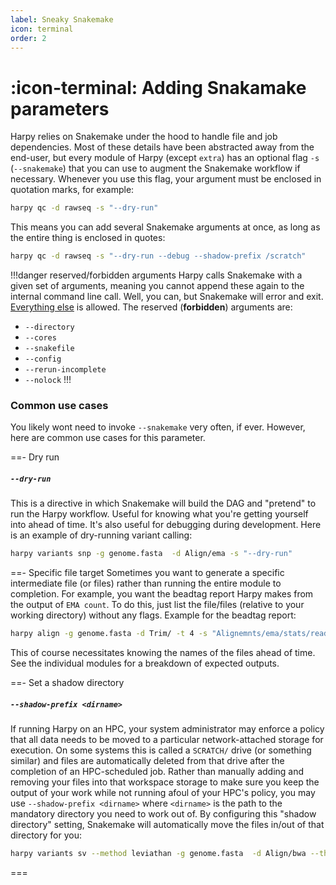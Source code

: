 ```yaml
---
label: Sneaky Snakemake
icon: terminal
order: 2
---
```


# :icon-terminal: Adding Snakamake parameters
Harpy relies on Snakemake under the hood to handle file and job dependencies.
Most of these details have been abstracted away from the end-user, but every
module of Harpy (except `extra`) has an optional flag `-s` (`--snakemake`) 
that you can use to augment the Snakemake workflow if necessary. Whenever you
use this flag, your argument must be enclosed in quotation marks, for example:
```bash
harpy qc -d rawseq -s "--dry-run"
```
This means you can add several Snakemake arguments at once, as long as the entire thing is enclosed in quotes:
```bash
harpy qc -d rawseq -s "--dry-run --debug --shadow-prefix /scratch"
```

!!!danger reserved/forbidden arguments
Harpy calls Snakemake with a given set of arguments, meaning you cannot append
these again to the internal command line call. Well, you can, but Snakemake will
error and exit. [Everything else](https://snakemake.readthedocs.io/en/stable/executing/cli.html#all-options) 
is allowed. The reserved (**forbidden**) arguments are:
- `--directory`
- `--cores`
- `--snakefile`
- `--config`
- `--rerun-incomplete`
- `--nolock`
!!!

### Common use cases
You likely wont need to invoke `--snakemake` very often, if ever. However, 
here are common use cases for this parameter.

==- Dry run
##### `--dry-run`
This is a directive in which Snakemake will build the DAG and "pretend" to
run the Harpy workflow. Useful for knowing what you're getting yourself into
ahead of time. It's also useful for debugging during development. Here is an 
example of dry-running variant calling:
```bash
harpy variants snp -g genome.fasta  -d Align/ema -s "--dry-run"
```
==- Specific file target
Sometimes you want to generate a specific intermediate file (or files) rather than running the entire module to completion. For example,
you want the beadtag report Harpy makes from the output of `EMA count`. To do this, just list the file/files (relative
to your working directory) without any flags. Example for the beadtag report:
```bash
harpy align -g genome.fasta -d Trim/ -t 4 -s "Alignemnts/ema/stats/reads.bxstats.html"
```
This of course necessitates knowing the names of the files ahead of time. See the individual modules for a breakdown of expected outputs. 

==- Set a shadow directory
##### `--shadow-prefix <dirname>`
If running Harpy on an HPC, your system administrator may enforce a policy that all data needs to be moved to a particular
network-attached storage for execution. On some systems this is called a `SCRATCH/` drive (or something similar) and files
are automatically deleted from that drive after the completion of an HPC-scheduled job. Rather than manually adding and removing
your files into that workspace storage to make sure you keep the output of your work while not running afoul of your HPC's policy,
you may use `--shadow-prefix <dirname>` where `<dirname>` is the path to the mandatory directory you need to work out of. By 
configuring this "shadow directory" setting, Snakemake will automatically move the files in/out of that directory for you:
```bash
harpy variants sv --method leviathan -g genome.fasta  -d Align/bwa --threads 8 -p samples.groups -s "--shadow-prefix /SCRATCH/username/"
```
===
